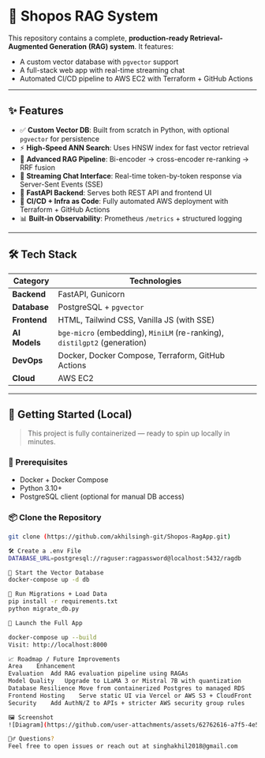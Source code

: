 # 🧠 Shopos RAG System

This repository contains a complete, **production-ready Retrieval-Augmented Generation (RAG) system**. It features:

- A custom vector database with `pgvector` support
- A full-stack web app with real-time streaming chat
- Automated CI/CD pipeline to AWS EC2 with Terraform + GitHub Actions

---

## ✨ Features

- ✅ **Custom Vector DB**: Built from scratch in Python, with optional `pgvector` for persistence
- ⚡ **High-Speed ANN Search**: Uses HNSW index for fast vector retrieval
- 🧠 **Advanced RAG Pipeline**: Bi-encoder → cross-encoder re-ranking → RRF fusion
- 💬 **Streaming Chat Interface**: Real-time token-by-token response via Server-Sent Events (SSE)
- 🔧 **FastAPI Backend**: Serves both REST API and frontend UI
- 🚀 **CI/CD + Infra as Code**: Fully automated AWS deployment with Terraform + GitHub Actions
- 📊 **Built-in Observability**: Prometheus `/metrics` + structured logging

---

## 🛠️ Tech Stack

| Category     | Technologies                                                                 |
|--------------|-------------------------------------------------------------------------------|
| **Backend**  | FastAPI, Gunicorn                                                            |
| **Database** | PostgreSQL + `pgvector`                                                      |
| **Frontend** | HTML, Tailwind CSS, Vanilla JS (with SSE)                                    |
| **AI Models**| `bge-micro` (embedding), `MiniLM` (re-ranking), `distilgpt2` (generation)     |
| **DevOps**   | Docker, Docker Compose, Terraform, GitHub Actions                            |
| **Cloud**    | AWS EC2                                                                      |

---

## 🚀 Getting Started (Local)

> This project is fully containerized — ready to spin up locally in minutes.

### 🧩 Prerequisites

- Docker + Docker Compose
- Python 3.10+
- PostgreSQL client (optional for manual DB access)

### 📦 Clone the Repository

```bash
git clone (https://github.com/akhilsingh-git/Shopos-RagApp.git)

🛠️ Create a .env File
DATABASE_URL=postgresql://raguser:ragpassword@localhost:5432/ragdb

🐘 Start the Vector Database
docker-compose up -d db

🧱 Run Migrations + Load Data
pip install -r requirements.txt
python migrate_db.py

🚀 Launch the Full App

docker-compose up --build
Visit: http://localhost:8000

📈 Roadmap / Future Improvements
Area	Enhancement
Evaluation	Add RAG evaluation pipeline using RAGAs
Model Quality	Upgrade to LLaMA 3 or Mistral 7B with quantization
Database Resilience	Move from containerized Postgres to managed RDS
Frontend Hosting	Serve static UI via Vercel or AWS S3 + CloudFront
Security	Add AuthN/Z to APIs + stricter AWS security group rules

🖼️ Screenshot
![Diagram](https://github.com/user-attachments/assets/62762616-a7f5-4e5b-9e6a-c4bb243d8c66)

🙋‍♂️ Questions?
Feel free to open issues or reach out at singhakhil2018@gmail.com
